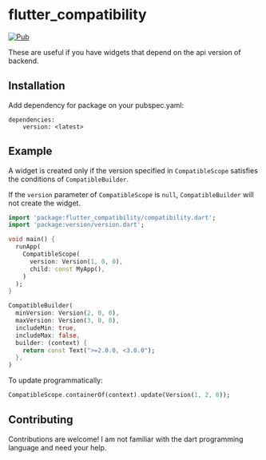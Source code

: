 # flutter_compatibility

[![Pub](https://img.shields.io/pub/v/flutter_compatibility)](https://pub.dev/packages/flutter_compatibility)

These are useful if you have widgets that depend on the api version of backend.

## Installation 
Add dependency for package on your pubspec.yaml:

```
dependencies:
    version: <latest>
```

## Example

A widget is created only if the version specified in `CompatibleScope` satisfies the conditions of `CompatibleBuilder`.

If the `version` parameter of `CompatibleScope` is `null`, `CompatibleBuilder` will not create the widget.


```dart
import 'package:flutter_compatibility/compatibility.dart';
import 'package:version/version.dart';

void main() {
  runApp(
    CompatibleScope(
      version: Version(1, 0, 0),
      child: const MyApp(),
    )
  );
}
```

```dart
CompatibleBuilder(
  minVersion: Version(2, 0, 0),
  maxVersion: Version(3, 0, 0),
  includeMin: true,
  includeMax: false,
  builder: (context) {
    return const Text(">=2.0.0, <3.0.0");
  },
)
```


To update programmatically:

```dart
CompatibleScope.containerOf(context).update(Version(1, 2, 0));
```


## Contributing

Contributions are welcome!
I am not familiar with the dart programming language and need your help.
